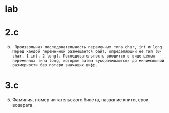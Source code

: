 # lab
# 2.c
5.      Произвольная последовательность переменных типа char, int и long. Перед каждой переменной размещается байт, определяющий ее тип (0-char, 1-int, 2-long). Последовательность вводится в виде целых переменных типа long, которые затем «укорачиваются» до минимальной размерности без потери значащих цифр.
# 3.c
5. Фамилия, номер читательского билета, название книги, срок возврата.
